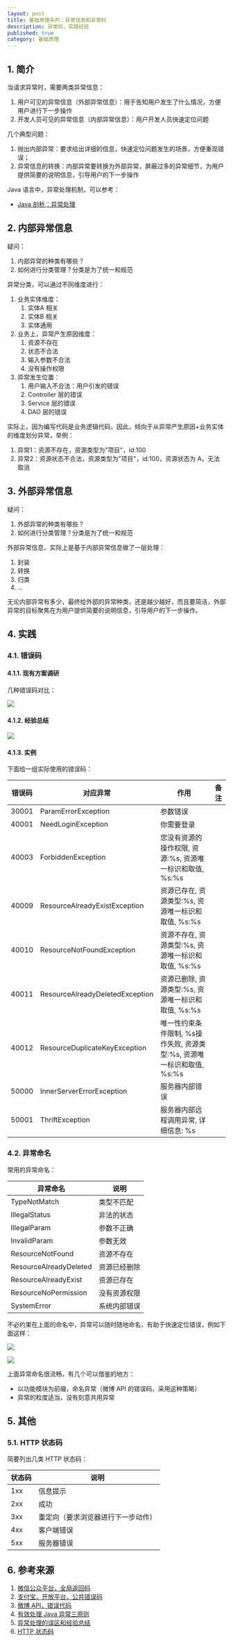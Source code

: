 ```yaml
---
layout: post
title: 基础原理系列：异常信息和异常码
description: 异常码，实践经验
published: true
category: 基础原理
---
```


## 1. 简介

当请求异常时，需要两类异常信息：

1. 用户可见的异常信息（外部异常信息）：用于告知用户发生了什么情况，方便用户进行下一步操作
1. 开发人员可见的异常信息（内部异常信息）：用户开发人员快速定位问题

几个典型问题：

1. 抛出内部异常：要求给出详细的信息，快速定位问题发生的场景，方便重现错误；
1. 异常信息的转换：内部异常要转换为外部异常，屏蔽过多的异常细节，为用户提供简要的说明信息，引导用户的下一步操作

Java 语言中，异常处理机制，可以参考：

* [Java 剖析：异常处理](/inside-java-exception/)

## 2. 内部异常信息

疑问：

1. 内部异常的种类有哪些？
1. 如何进行分类管理？分类是为了统一和规范

异常分类，可以通过不同维度进行：

1. 业务实体维度：
	1. 实体A 相关
	1. 实体B 相关
	1. 实体通用
1. 业务上，异常产生原因维度：
	1. 资源不存在
	1. 状态不合法
	1. 输入参数不合法
	1. 没有操作权限
1. 异常发生位置：
	1. 用户输入不合法：用户引发的错误
	1. Controller 层的错误
	1. Service 层的错误
	1. DAO 层的错误

实际上，因为编写代码是业务逻辑代码，因此，倾向于从异常产生原因+业务实体的维度划分异常，举例：

1. 异常1：资源不存在，资源类型为"项目"，id:100
1. 异常2：资源状态不合法，资源类型为"项目"，id:100，资源状态为 A，无法取消

## 3. 外部异常信息

疑问：

1. 外部异常的种类有哪些？
1. 如何进行分类管理？分类是为了统一和规范

外部异常信息，实际上是基于内部异常信息做了一层处理：

1. 封装
1. 转换
1. 归类
1. ...

无论内部异常有多少，最终给外部的异常种类，还是越少越好，而且要简洁，外部异常的目标聚焦在为用户提供简要的说明信息，引导用户的下一步操作。

## 4. 实践

### 4.1. 错误码

#### 4.1.1. 现有方案调研

几种错误码对比：

![](/images/computer-basic-theory/error-comparision.png)

#### 4.1.2. 经验总结

![](/images/computer-basic-theory/error-code-meanings.png)
 
#### 4.1.3. 实例

下面给一组实际使用的错误码：


|错误码|对应异常|作用|备注|
|---|---|---|---|
|30001|ParamErrorException|参数错误||
|40001|NeedLoginException|你需要登录||
|40003|ForbiddenException|您没有资源的操作权限, 资源:%s, 资源唯一标识和取值, %s:%s||
|40009|ResourceAlreadyExistException|资源已存在, 资源类型:%s, 资源唯一标识和取值, %s:%s||
|40010|ResourceNotFoundException|资源不存在, 资源类型:%s, 资源唯一标识和取值, %s:%s||
|40011|ResourceAlreadyDeletedException|资源已删除, 资源类型:%s, 资源唯一标识和取值, %s:%s||
|40012|ResourceDuplicateKeyException|唯一性约束条件限制, %s操作失败, 资源类型:%s, 资源唯一标识和取值, %s:%s||
|50000|InnerServerErrorException|服务器内部错误||
|50001|ThriftException|服务器内部远程调用异常, 详细信息: %s||
 
 
### 4.2. 异常命名

常用的异常命名：

|异常命名|说明|
|---|---|
|TypeNotMatch	|类型不匹配|
|IllegalStatus|非法的状态|
|IllegalParam	|参数不正确|
|InvalidParam|参数无效|
|ResourceNotFound|资源不存在|
|ResourceAlreadyDeleted	|资源已经删除|
|ResourceAlreadyExist|资源已存在|
|ResourceNoPermission|没有资源权限|
|SystemError	|系统内部错误|
 
不必约束在上面的命名中，异常可以随时随地命名，有助于快速定位错误，例如下面这样：

![](/images/computer-basic-theory/error-code-demo-1.png)

![](/images/computer-basic-theory/error-code-demo-2.png)

上面异常命名很流畅，有几个可以借鉴的地方：

* 以功能模块为前缀，命名异常（微博 API 的错误码，采用这种策略）
* 异常的粒度适当，没有刻意共用异常

## 5. 其他

### 5.1. HTTP 状态码

简要列出几类 HTTP 状态码：

|状态码|说明|
|---|---|
|1xx|信息提示|
|2xx|成功|
|3xx|重定向（要求浏览器进行下一步动作）|
|4xx|客户端错误|
|5xx|服务器错误|
 

## 6. 参考来源

1. [微信公众平台，全局返回码](https://mp.weixin.qq.com/wiki/10/6380dc743053a91c544ffd2b7c959166.html)
1. [支付宝，开放平台，公共错误码](https://doc.open.alipay.com/doc2/detail.htm?spm=a219a.7629140.0.0.7Ct6Mh&treeId=115&articleId=104796&docType=1)
1. [微博 API，错误代码](http://open.weibo.com/wiki/Error_code)
1. [有效处理 Java 异常三原则](http://www.importnew.com/1701.html)
1. [异常处理的误区和经验总结](http://www.ibm.com/developerworks/cn/java/j-lo-exception-misdirection/)
1. [HTTP 状态码](https://www.w3.org/Protocols/rfc2616/rfc2616-sec10.html)


















[NingG]:    http://ningg.github.com  "NingG"










